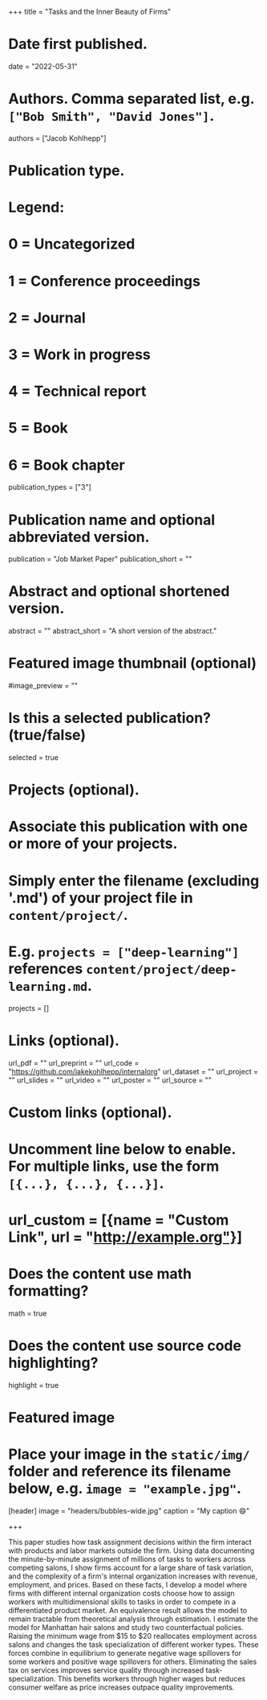 +++
title = "Tasks and the Inner Beauty of Firms"

# Date first published.
date = "2022-05-31"

# Authors. Comma separated list, e.g. `["Bob Smith", "David Jones"]`.
authors = ["Jacob Kohlhepp"]

# Publication type.
# Legend:
# 0 = Uncategorized
# 1 = Conference proceedings
# 2 = Journal
# 3 = Work in progress
# 4 = Technical report
# 5 = Book
# 6 = Book chapter
publication_types = ["3"]

# Publication name and optional abbreviated version.
publication = "Job Market Paper"
publication_short = ""

# Abstract and optional shortened version.
abstract = ""
abstract_short = "A short version of the abstract."

# Featured image thumbnail (optional)
#image_preview = ""

# Is this a selected publication? (true/false)
selected = true

# Projects (optional).
#   Associate this publication with one or more of your projects.
#   Simply enter the filename (excluding '.md') of your project file in `content/project/`.
#   E.g. `projects = ["deep-learning"]` references `content/project/deep-learning.md`.
projects = []

# Links (optional).

url_pdf = ""
url_preprint = ""
url_code = "https://github.com/jakekohlhepp/internalorg"
url_dataset = ""
url_project = ""
url_slides = ""
url_video = ""
url_poster = ""
url_source = ""

# Custom links (optional).
#   Uncomment line below to enable. For multiple links, use the form `[{...}, {...}, {...}]`.
# url_custom = [{name = "Custom Link", url = "http://example.org"}]

# Does the content use math formatting?
math = true

# Does the content use source code highlighting?
highlight = true

# Featured image
# Place your image in the `static/img/` folder and reference its filename below, e.g. `image = "example.jpg"`.
[header]
image = "headers/bubbles-wide.jpg"
caption = "My caption 😄"

+++

This paper studies how task assignment decisions within the firm interact with products and labor markets outside the firm. Using data documenting the minute-by-minute assignment of millions of tasks to workers across competing salons, I show firms account for a large share of task variation, and the complexity of a firm's internal organization increases with revenue, employment, and prices. Based on these facts, I develop a model where firms with different internal organization costs choose how to assign workers with multidimensional skills to tasks in order to compete in a differentiated product market. An equivalence result allows the model to remain tractable from theoretical analysis through estimation. I estimate the model for Manhattan hair salons and study two counterfactual policies. Raising the minimum wage from $15 to $20 reallocates employment across salons and changes the task specialization of different worker types. These forces combine in equilibrium to generate negative wage spillovers for some workers and positive wage spillovers for others. Eliminating the sales tax on services improves service quality through increased task-specialization. This benefits workers through higher wages but reduces consumer welfare as price increases outpace quality improvements.

